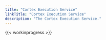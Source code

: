 ```yaml
---
title: "Cortex Execution Service"
linkTitle: "Cortex Execution Service"
description: "The Cortex Execution Service."
---
```


{{< workinprogress >}}